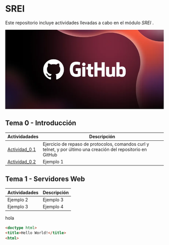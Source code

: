 # SREI
Este repositorio incluye actividades llevadas a cabo en el módulo *SREI* .

![LogoGH](Images/8562a9a5-a1e4-4722-9ec7-47ebccd5901e.webp)

## Tema 0 - Introducción

Actividadades | Descripción
---------- | ----------
[Actividad_0,1](Actividad_0/Actividad_0,1.md)| Ejercicio de repaso de protocolos, comandos curl y telnet, y por último una creación del repositorio en GitHub 
[Actividad_0,2](Actividad_0/Actividad_0,2.md)| Ejemplo 1

## Tema 1 - Servidores Web

Actividadades | Descripción
---------- | ----------
Ejemplo 2 | Ejemplo 3
Ejemplo 3 | Ejemplo 4

hola
```html
<doctype html>
<title>Hello World!</title>
<html>
```
